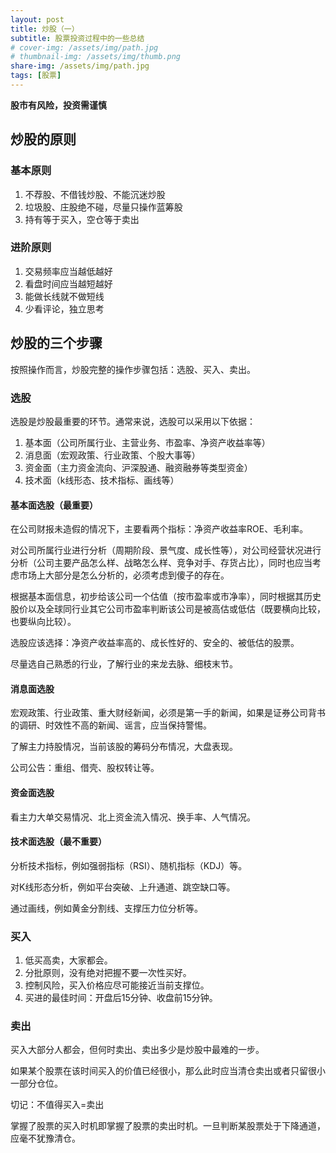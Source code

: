```yaml
---
layout: post
title: 炒股（一）
subtitle: 股票投资过程中的一些总结
# cover-img: /assets/img/path.jpg
# thumbnail-img: /assets/img/thumb.png
share-img: /assets/img/path.jpg
tags: [股票]
---
```


**股市有风险，投资需谨慎**

## 炒股的原则

### 基本原则
1. 不荐股、不借钱炒股、不能沉迷炒股
2. 垃圾股、庄股绝不碰，尽量只操作蓝筹股
3. 持有等于买入，空仓等于卖出

### 进阶原则
1. 交易频率应当越低越好
2. 看盘时间应当越短越好
3. 能做长线就不做短线
4. 少看评论，独立思考

## 炒股的三个步骤
按照操作而言，炒股完整的操作步骤包括：选股、买入、卖出。

### 选股
选股是炒股最重要的环节。通常来说，选股可以采用以下依据：
1. 基本面（公司所属行业、主营业务、市盈率、净资产收益率等）
2. 消息面（宏观政策、行业政策、个股大事等）
3. 资金面（主力资金流向、沪深股通、融资融券等类型资金）
4. 技术面（k线形态、技术指标、画线等）

#### 基本面选股（最重要）
在公司财报未造假的情况下，主要看两个指标：净资产收益率ROE、毛利率。

对公司所属行业进行分析（周期阶段、景气度、成长性等），对公司经营状况进行分析（公司主要产品怎么样、战略怎么样、竞争对手、存货占比），同时也应当考虑市场上大部分是怎么分析的，必须考虑到傻子的存在。

根据基本面信息，初步给该公司一个估值（按市盈率或市净率），同时根据其历史股价以及全球同行业其它公司市盈率判断该公司是被高估或低估（既要横向比较，也要纵向比较）。

选股应该选择：净资产收益率高的、成长性好的、安全的、被低估的股票。

尽量选自己熟悉的行业，了解行业的来龙去脉、细枝末节。

#### 消息面选股
宏观政策、行业政策、重大财经新闻，必须是第一手的新闻，如果是证券公司背书的调研、时效性不高的新闻、谣言，应当保持警惕。

了解主力持股情况，当前该股的筹码分布情况，大盘表现。

公司公告：重组、借壳、股权转让等。

#### 资金面选股
看主力大单交易情况、北上资金流入情况、换手率、人气情况。

#### 技术面选股（最不重要）
分析技术指标，例如强弱指标（RSI）、随机指标（KDJ）等。

对K线形态分析，例如平台突破、上升通道、跳空缺口等。

通过画线，例如黄金分割线、支撑压力位分析等。

### 买入
1. 低买高卖，大家都会。
2. 分批原则，没有绝对把握不要一次性买好。
3. 控制风险，买入价格应尽可能接近当前支撑位。
4. 买进的最佳时间：开盘后15分钟、收盘前15分钟。

### 卖出
买入大部分人都会，但何时卖出、卖出多少是炒股中最难的一步。

如果某个股票在该时间买入的价值已经很小，那么此时应当清仓卖出或者只留很小一部分仓位。

切记：不值得买入=卖出

掌握了股票的买入时机即掌握了股票的卖出时机。一旦判断某股票处于下降通道，应毫不犹豫清仓。